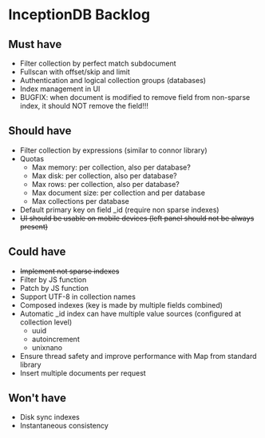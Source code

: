 # InceptionDB Backlog

## Must have

* Filter collection by perfect match subdocument
* Fullscan with offset/skip and limit
* Authentication and logical collection groups (databases)
* Index management in UI
* BUGFIX: when document is modified to remove field from non-sparse index, it should NOT remove the field!!!

## Should have

* Filter collection by expressions (similar to connor library)
* Quotas
  * Max memory: per collection, also per database?
  * Max disk: per collection, also per database?
  * Max rows: per collection, also per database?
  * Max document size: per collection and per database
  * Max collections per database
* Default primary key on field _id (require non sparse indexes)
* ~~UI should be usable on mobile devices (left panel should not be always present)~~

## Could have

* ~~Implement not sparse indexes~~
* Filter by JS function
* Patch by JS function
* Support UTF-8 in collection names
* Composed indexes (key is made by multiple fields combined)
* Automatic _id index can have multiple value sources (configured at collection level)
  * uuid
  * autoincrement
  * unixnano
* Ensure thread safety and improve performance with Map from standard library
* Insert multiple documents per request

## Won't have

* Disk sync indexes
* Instantaneous consistency
